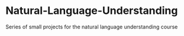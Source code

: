# Natural-Language-Understanding
Series of small projects for the natural language understanding course
